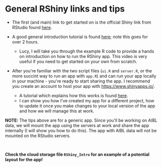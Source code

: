 # General RShiny links and tips

* The first (and main) link to get started on is the official Shiny link from RStudio found [here](https://shiny.rstudio.com/).

* A good general introduction tutorial is found [here](https://shiny.rstudio.com/tutorial/); note this goes for over 2 hours.
  + Lucy, I will take you through the example R code to provide a hands on introduction on how to run the RShiny app. This video is very useful if you need to get started on your own from scratch.

* After you're familiar with the two script files (`ui.R` and `server.R`, or the more succint way to run an app with `app.R`) and can run your app locally in your machine - you're ready to start sharing the app. I recommend you create an account to host your app with https://www.shinyapps.io/.
  + A tutorial which explains how this works is found [here](https://vimeo.com/rstudioinc/review/131218530/212d8a5a7a/#t=30m35s).
  + I can show you how I've created my app for a different project, how to update it once you make changes to your local version of the app and how we will manage this at work.
  
__NOTE:__ The tips above are for a generic app. Since you'll be working on AIBL data, we will mount the app using the servers at work and share the app internally (I will show you how to do this). The app with AIBL data will not be mounted on the RStudio servers.


<br>

__Check the cloud storage file `RShiny_Intro` for an example of a potential layout for the app!__
